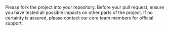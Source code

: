 Please fork the project into your repository. Before your pull request, ensure you have tested all possible impacts on other parts of the project. If no certainty is assured, please contact our core team members for official support.
